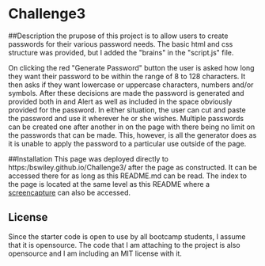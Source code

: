 # Challenge3

##Description
 the prupose of this project is to allow users to create passwords for their various password needs.  The basic html and css structure was provided, but I added the "brains" in the "script.js" file.  

On clicking the red "Generate Password" button the user is asked how long they want their password to be within the range of 8 to 128 characters. It then asks if they want lowercase or uppercase characters, numbers and/or symbols.  After these decisions are made the password is generated and provided both in and Alert as well as included in the space obviously provided for the password.  In either situation, the user can cut and paste the password and use it wherever he or she wishes.  Multiple passwords can be created one after another in on the page with there being no limit on the passwords that can be made.  This, however, is all the generator does as it is unable to apply the password to a particular use outside of the page. 

##Installation
This page was deployed directly to https:/bswiley.github.io/Challenge3/ after the page as constructed.  It can be accessed there for as long as this README.md can be read.  The index to the page is located at the same level as this README where a [screencapture](./screencapture.png) can also be accessed. 

## License
Since the starter code is open to use by all bootcamp students, I assume that it is opensource.  The code that I am attaching to the project is also opensource and I am including an MIT license with it.


